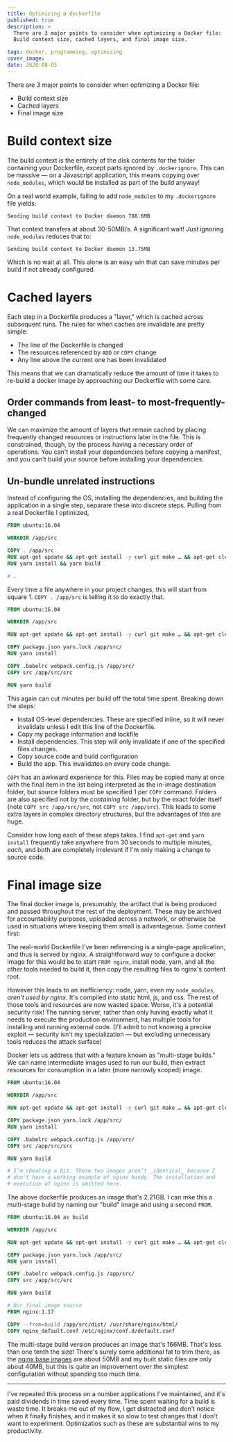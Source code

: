 ```yaml
---
title: Optimizing a dockerfile
published: true
description: >
  There are 3 major points to consider when optimizing a Docker file:
  Build context size, cached layers, and final image size.

tags: docker, programming, optimizing
cover_image:
date: 2020-08-05
---
```


There are 3 major points to consider when optimizing a Docker file:

- Build context size
- Cached layers
- Final image size

# Build context size

The build context is the entirety of the disk contents for the folder
containing your Dockerfile, except parts ignored by `.dockerignore`.
This can be massive — on a Javascript application, this means copying
over `node_modules`, which would be installed as part of the build
anyway!

On a real world example, failing to add `node_modules` to my
`.dockerignore` file yields:

`Sending build context to Docker daemon 788.6MB`

That context transfers at about 30-50MB/s. A significant wait! _Just_
ignoring `node_modules` reduces that to:

`Sending build context to Docker daemon 13.75MB`

Which is no wait at all. This alone is an easy win that can save minutes
per build if not already configured.

# Cached layers

Each step in a Dockerfile produces a "layer," which is cached across
subsequent runs. The rules for when caches are invalidate are pretty
simple:

- The line of the Dockerfile is changed
- The resources referenced by `ADD` or `COPY` change
- Any line above the current one has been invalidated

This means that we can dramatically reduce the amount of time it takes
to re-build a docker image by approaching our Dockerfile with some care.

## Order commands from least- to most-frequently-changed

We can maximize the amount of layers that remain cached by placing
frequently changed resources or instructions later in the file. This is
constrained, though, by the process having a necessary order of
operations. You can't install your dependencies before copying a
manifest, and you can't build your source before installing your
dependencies.

## Un-bundle unrelated instructions

Instead of configuring the OS, installing the dependencies, and building
the application in a single step, separate these into discrete steps.
Pulling from a real Dockerfile I optimized,

```dockerfile
FROM ubuntu:16.04

WORKDIR /app/src

COPY . /app/src
RUN apt-get update && apt-get install -y curl git make … && apt-get clean
RUN yarn install && yarn build

# …
```

Every time a file anywhere in your project changes, this will start from
square 1. `COPY . /app/src` is telling it to do exactly that.

```dockerfile
FROM ubuntu:16.04

WORKDIR /app/src

RUN apt-get update && apt-get install -y curl git make … && apt-get clean

COPY package.json yarn.lock /app/src/
RUN yarn install

COPY .babelrc webpack.config.js /app/src/
COPY src /app/src/src

RUN yarn build
```

This again can cut minutes per build off the total time spent. Breaking
down the steps:

- Install OS-level dependencies. These are specified inline, so it will
  never invalidate unless I edit this line of the Dockerfile.
- Copy my package information and lockfile
- Install dependencies. This step will only invalidate if one of the
  specified files changes.
- Copy source code and build configuration
- Build the app. This invalidates on every code change.

`COPY` has an awkward experience for this. Files may be copied many at
once with the final item in the list being interpreted as the in-image
destination folder, but source folders must be specified 1 per `COPY`
command. Folders are also specified not by the _containing_ folder, but
by the exact folder itself (note `COPY src /app/src/src`, not
`COPY src /app/src`). This leads to some extra layers in complex
directory structures, but the advantages of this are huge.

Consider how long each of these steps takes. I find `apt-get` and
`yarn install` frequently take anywhere from 30 seconds to multiple
minutes, _each_, and both are completely irrelevant if I'm only making a
change to source code.

# Final image size

The final docker image is, presumably, the artifact that is being
produced and passed throughout the rest of the deployment. These may be
archived for accountability purposes, uploaded across a network, or
otherwise be used in situations where keeping them small is
advantageous. Some context first:

The real-world Dockerfile I've been referencing is a single-page
application, and thus is served by nginx. A straightforward way to
configure a docker image for this would be to start `FROM nginx`,
install node, yarn, and all the other tools needed to build it, then
copy the resulting files to nginx's content root.

However this leads to an inefficiency: node, yarn, even my
`node_modules`, _aren't used by nginx_. It's compiled into static html,
js, and css. The rest of those tools and resources are now wasted space.
Worse, it's a potential security risk! The running server, rather than
only having exactly what it needs to execute the production environment,
has multiple tools for installing and running external code. (I'll admit
to not knowing a precise exploit — security isn't my specialization —
but excluding unnecessary tools reduces the attack surface)

Docker lets us address that with a feature known as "multi-stage
builds." We can name intermediate images used to run our build, then
extract resources for consumption in a later (more narrowly scoped)
image.

```dockerfile
FROM ubuntu:16.04

WORKDIR /app/src

RUN apt-get update && apt-get install -y curl git make … && apt-get clean

COPY package.json yarn.lock /app/src/
RUN yarn install

COPY .babelrc webpack.config.js /app/src/
COPY src /app/src/src

RUN yarn build

# I’m cheating a bit. These two images aren’t _identical_ because I
# don't have a working example of nginx handy. The installation and
# execution of nginx is omitted here.
```

The above dockerfile produces an image that's 2.21GB. I can mke this a
multi-stage build by naming our "build" image and using a second `FROM`.

```dockerfile
FROM ubuntu:16.04 as build

WORKDIR /app/src

RUN apt-get update && apt-get install -y curl git make … && apt-get clean

COPY package.json yarn.lock /app/src/
RUN yarn install

COPY .babelrc webpack.config.js /app/src/
COPY src /app/src/src

RUN yarn build

# Our final image source
FROM nginx:1.17

COPY --from=build /app/src/dist/ /usr/share/nginx/html/
COPY nginx_default.conf /etc/nginx/conf.d/default.conf
```

The multi-stage build version produces an image that's 166MB. That's
less than one tenth the size! There's surely some additional fat to trim
there, as the
[nginx base images](https://hub.docker.com/_/nginx?tab=tags) are about
50MB and my built static files are only about 40MB, but this is quite an
improvement over the simplest configuration without spending too much
time.

---

I've repeated this process on a number applications I've maintained, and
it's paid dividends in time saved every time. Time spent waiting for a
build is waste time. It breaks me out of my flow, I get distracted and
don't notice when it finally finishes, and it makes it so slow to test
changes that I don't want to experiment. Optimizatios such as these are
substantial wins to my productivity.
